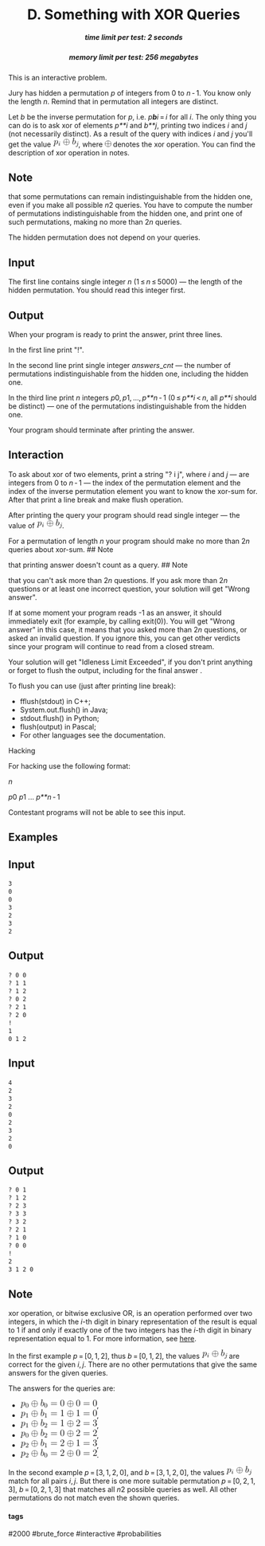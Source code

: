 <h1 style='text-align: center;'> D. Something with XOR Queries</h1>

<h5 style='text-align: center;'>time limit per test: 2 seconds</h5>
<h5 style='text-align: center;'>memory limit per test: 256 megabytes</h5>

This is an interactive problem.

Jury has hidden a permutation *p* of integers from 0 to *n* - 1. You know only the length *n*. Remind that in permutation all integers are distinct.

Let *b* be the inverse permutation for *p*, i.e. *p**b**i* = *i* for all *i*. The only thing you can do is to ask xor of elements *p**i* and *b**j*, printing two indices *i* and *j* (not necessarily distinct). As a result of the query with indices *i* and *j* you'll get the value ![](images/5dae53b8ed0e62c9af6c21130fc022b384e359ff.png), where ![](images/c4b7092c0f7ce6535f2574569c98f7b3c2fe2c5f.png) denotes the xor operation. You can find the description of xor operation in notes.

## Note

 that some permutations can remain indistinguishable from the hidden one, even if you make all possible *n*2 queries. You have to compute the number of permutations indistinguishable from the hidden one, and print one of such permutations, making no more than 2*n* queries.

The hidden permutation does not depend on your queries.

## Input

The first line contains single integer *n* (1 ≤ *n* ≤ 5000) — the length of the hidden permutation. You should read this integer first.

## Output

When your program is ready to print the answer, print three lines.

In the first line print "!".

In the second line print single integer *answers*_*cnt* — the number of permutations indistinguishable from the hidden one, including the hidden one. 

In the third line print *n* integers *p*0, *p*1, ..., *p**n* - 1 (0 ≤ *p**i* < *n*, all *p**i* should be distinct) — one of the permutations indistinguishable from the hidden one.

Your program should terminate after printing the answer.

## Interaction

To ask about xor of two elements, print a string "? i j", where *i* and *j* — are integers from 0 to *n* - 1 — the index of the permutation element and the index of the inverse permutation element you want to know the xor-sum for. After that print a line break and make flush operation.

After printing the query your program should read single integer — the value of ![](images/5dae53b8ed0e62c9af6c21130fc022b384e359ff.png).

For a permutation of length *n* your program should make no more than 2*n* queries about xor-sum. ## Note

 that printing answer doesn't count as a query. ## Note

 that you can't ask more than 2*n* questions. If you ask more than 2*n* questions or at least one incorrect question, your solution will get "Wrong answer".

If at some moment your program reads -1 as an answer, it should immediately exit (for example, by calling exit(0)). You will get "Wrong answer" in this case, it means that you asked more than 2*n* questions, or asked an invalid question. If you ignore this, you can get other verdicts since your program will continue to read from a closed stream.

Your solution will get "Idleness Limit Exceeded", if you don't print anything or forget to flush the output, including for the final answer .

To flush you can use (just after printing line break): 

* fflush(stdout) in C++;
* System.out.flush() in Java;
* stdout.flush() in Python;
* flush(output) in Pascal;
* For other languages see the documentation.

Hacking

For hacking use the following format:

*n*

*p*0 *p*1 ... *p**n* - 1

Contestant programs will not be able to see this input.

## Examples

## Input


```
3  
0  
0  
3  
2  
3  
2
```
## Output


```
? 0 0  
? 1 1  
? 1 2  
? 0 2  
? 2 1  
? 2 0  
!  
1  
0 1 2
```
## Input


```
4  
2  
3  
2  
0  
2  
3  
2  
0
```
## Output


```
? 0 1  
? 1 2  
? 2 3  
? 3 3  
? 3 2  
? 2 1  
? 1 0  
? 0 0  
!  
2  
3 1 2 0
```
## Note

xor operation, or bitwise exclusive OR, is an operation performed over two integers, in which the *i*-th digit in binary representation of the result is equal to 1 if and only if exactly one of the two integers has the *i*-th digit in binary representation equal to 1. For more information, see [here](https://en.wikipedia.org/wiki/Bitwise_operation#XOR).

In the first example *p* = [0, 1, 2], thus *b* = [0, 1, 2], the values ![](images/5dae53b8ed0e62c9af6c21130fc022b384e359ff.png) are correct for the given *i*, *j*. There are no other permutations that give the same answers for the given queries.

The answers for the queries are: 

* ![](images/b36cf4ccf629eaa3a225cda06a5697eb030eb4d7.png),
* ![](images/88e848d2e69ecfb3b8c8d63fdc8949c7cc1e9f28.png),
* ![](images/233e40a031e99efe33bdf68f4a383163a23e1e7b.png),
* ![](images/3ec81fca9911a6bde9c2c7cae6c189514105085f.png),
* ![](images/be5d5595e56564765e3db6b865de2219cdadadeb.png),
* ![](images/3355af6093e240986c338bf13071b479e2604ca9.png).

In the second example *p* = [3, 1, 2, 0], and *b* = [3, 1, 2, 0], the values ![](images/5dae53b8ed0e62c9af6c21130fc022b384e359ff.png) match for all pairs *i*, *j*. But there is one more suitable permutation *p* = [0, 2, 1, 3], *b* = [0, 2, 1, 3] that matches all *n*2 possible queries as well. All other permutations do not match even the shown queries.



#### tags 

#2000 #brute_force #interactive #probabilities 